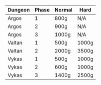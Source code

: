 | Dungeon | Phase | Normal | Hard  |
|---------|-------|--------|-------|
 | Argos   | 1     | 800g   | N/A   |
 | Argos   | 2     | 900g   | N/A   |
 | Argos   | 3     | 1000g  | N/A   |
| Valtan  | 1     | 500g   | 1000g | 
| Valtan  | 2     | 2000g  | 3500g |
| Vykas   | 1     | 500g   | 1000g | 
| Vykas   | 2     | 600g   | 1000g |
| Vykas   | 3     | 1400g  | 2500g |



